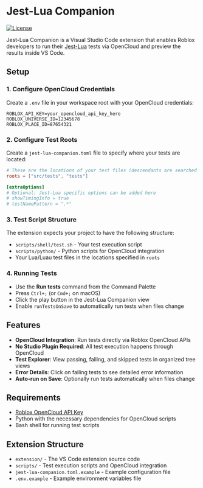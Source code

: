# Jest-Lua Companion

[![License][license-shield]][license-url]

Jest-Lua Companion is a Visual Studio Code extension that enables Roblox developers to run their [Jest-Lua](https://github.com/Roblox/jest-lua) tests via OpenCloud and preview the results inside VS Code.

## Setup

### 1. Configure OpenCloud Credentials

Create a `.env` file in your workspace root with your OpenCloud credentials:

```env
ROBLOX_API_KEY=your_opencloud_api_key_here
ROBLOX_UNIVERSE_ID=12345678
ROBLOX_PLACE_ID=87654321
```

### 2. Configure Test Roots

Create a `jest-lua-companion.toml` file to specify where your tests are located:

```toml
# These are the locations of your test files (descendants are searched too)
roots = ["src/tests", "tests"]

[extraOptions]
# Optional: Jest-Lua specific options can be added here
# showTimingInfo = true
# testNamePattern = ".*"
```

### 3. Test Script Structure

The extension expects your project to have the following structure:
- `scripts/shell/test.sh` - Your test execution script
- `scripts/python/` - Python scripts for OpenCloud integration
- Your Lua/Luau test files in the locations specified in `roots`

### 4. Running Tests

- Use the **Run tests** command from the Command Palette
- Press `Ctrl+;` (or `Cmd+;` on macOS)
- Click the play button in the Jest-Lua Companion view
- Enable `runTestsOnSave` to automatically run tests when files change

## Features

- **OpenCloud Integration**: Run tests directly via Roblox OpenCloud APIs
- **No Studio Plugin Required**: All test execution happens through OpenCloud
- **Test Explorer**: View passing, failing, and skipped tests in organized tree views
- **Error Details**: Click on failing tests to see detailed error information
- **Auto-run on Save**: Optionally run tests automatically when files change

## Requirements

- [Roblox OpenCloud API Key](https://create.roblox.com/docs/cloud/open-cloud)
- Python with the necessary dependencies for OpenCloud scripts
- Bash shell for running test scripts

## Extension Structure

- `extension/` - The VS Code extension source code
- `scripts/` - Test execution scripts and OpenCloud integration
- `jest-lua-companion.toml.example` - Example configuration file
- `.env.example` - Example environment variables file

[license-shield]: https://img.shields.io/github/license/daemon6109/jest-companion.svg?style=flat-square
[license-url]: https://github.com/daemon6109/jest-companion/blob/master/LICENSE
